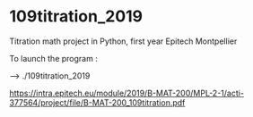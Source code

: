 # 109titration_2019
Titration math project in Python, first year Epitech Montpellier

To launch the program :

--> ./109titration_2019

https://intra.epitech.eu/module/2019/B-MAT-200/MPL-2-1/acti-377564/project/file/B-MAT-200_109titration.pdf
